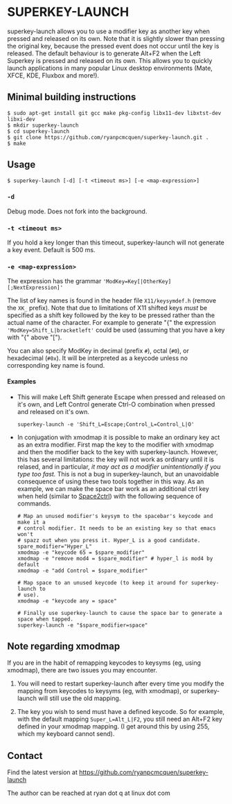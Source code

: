 SUPERKEY-LAUNCH
=====

superkey-launch allows you to use a modifier key as another key when pressed and
released on its own. Note that it is slightly slower than pressing the
original key, because the pressed event does not occur until the key is
released. The default behaviour is to generate Alt+F2 when the
Left Superkey is pressed and released on its own. This allows you 
to quickly launch applications in many popular Linux desktop
environments (Mate, XFCE, KDE, Fluxbox and more!).


Minimal building instructions
-----------------------------

    $ sudo apt-get install git gcc make pkg-config libx11-dev libxtst-dev libxi-dev
    $ mkdir superkey-launch
    $ cd superkey-launch
    $ git clone https://github.com/ryanpcmcquen/superkey-launch.git .
    $ make

Usage
-----
    $ superkey-launch [-d] [-t <timeout ms>] [-e <map-expression>]

### `-d`

Debug mode. Does not fork into the background.

### `-t <timeout ms>`

If you hold a key longer than this timeout, superkey-launch will not generate a key
event. Default is 500 ms.

### `-e <map-expression>`

The expression has the grammar `'ModKey=Key[|OtherKey][;NextExpression]'`

The list of key names is found in the header file `X11/keysymdef.h` (remove
the `XK_` prefix). Note that due to limitations of X11 shifted keys *must*
be specified as a shift key followed by the key to be pressed rather than
the actual name of the character. For example to generate "{" the
expression `'ModKey=Shift_L|bracketleft'` could be used (assuming that you
have a key with "{" above "[").

You can also specify ModKey in decimal (prefix `#`), octal (`#0`), or
hexadecimal (`#0x`). It will be interpreted as a keycode unless no corresponding
key name is found.

#### Examples

+   This will make Left Shift generate Escape when pressed and released on
    it's own, and Left Control generate Ctrl-O combination when pressed and
    released on it's own.

        superkey-launch -e 'Shift_L=Escape;Control_L=Control_L|O'

+   In conjugation with xmodmap it is possible to make an ordinary key act
    as an extra modifier. First map the key to the modifier with xmodmap
    and then the modifier back to the key with superkey-launch. However, this has
    several limitations: the key will not work as ordinary until it is
    relased, and in particular, *it may act as a modifier unintentionally if
    you type too fast.* This is not a bug in superkey-launch, but an unavoidable
    consequence of using these two tools together in this way.
    As an example, we can make the space bar work as an additional ctrl
    key when held (similar to
    [Space2ctrl](https://github.com/r0adrunner/Space2Ctrl)) with the
    following sequence of commands.

        # Map an unused modifier's keysym to the spacebar's keycode and make it a
        # control modifier. It needs to be an existing key so that emacs won't
        # spazz out when you press it. Hyper_L is a good candidate.
        spare_modifier="Hyper_L"
        xmodmap -e "keycode 65 = $spare_modifier"
        xmodmap -e "remove mod4 = $spare_modifier" # hyper_l is mod4 by default
        xmodmap -e "add Control = $spare_modifier"

        # Map space to an unused keycode (to keep it around for superkey-launch to
        # use).
        xmodmap -e "keycode any = space"

        # Finally use superkey-launch to cause the space bar to generate a space when tapped.
        superkey-launch -e "$spare_modifier=space"


Note regarding xmodmap
----------------------

If you are in the habit of remapping keycodes to keysyms (eg, using xmodmap),
there are two issues you may encounter.

1. You will need to restart superkey-launch after every time you modify the mapping from
   keycodes to keysyms (eg, with xmodmap), or superkey-launch will still use the old
   mapping.

2. The key you wish to send must have a defined keycode. So for example, with
   the default mapping `Super_L=Alt_L|F2`, you still need an Alt+F2 key defined
   in your xmodmap mapping. (I get around this by using 255, which my keyboard
   cannot send).

Contact
-------

Find the latest version at
https://github.com/ryanpcmcquen/superkey-launch

The author can be reached at
ryan dot q at linux dot com
